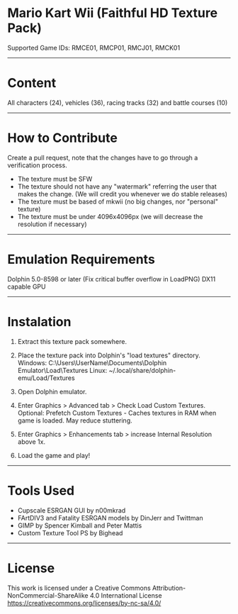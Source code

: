 #  Mario Kart Wii (Faithful HD Texture Pack)

Supported Game IDs: RMCE01, RMCP01, RMCJ01, RMCK01

-----------------------------

# Content

All characters (24), vehicles (36), racing tracks (32) and battle courses (10)

-----------------------------

# How to Contribute

Create a pull request, note that the changes have to go through a verification process.

- The texture must be SFW
- The texture should not have any "watermark" referring the user that makes the change. (We will credit you whenever we do stable releases)
- The texture must be based of mkwii (no big changes, nor "personal" texture)
- The texture must be under 4096x4096px (we will decrease the resolution if necessary)

-----------------------------

# Emulation Requirements

Dolphin 5.0-8598 or later (Fix critical buffer overflow in LoadPNG)
DX11 capable GPU

-----------------------------

# Instalation

1) Extract this texture pack somewhere.

2) Place the texture pack into Dolphin's "load textures" directory.
Windows: C:\Users\UserName\Documents\Dolphin Emulator\Load\Textures
Linux: ~/.local/share/dolphin-emu/Load/Textures

3) Open Dolphin emulator.

4) Enter Graphics > Advanced tab > Check Load Custom Textures.
Optional: Prefetch Custom Textures - Caches textures in RAM when game is loaded. May reduce stuttering.

5) Enter Graphics > Enhancements tab > increase Internal Resolution above 1x.

6) Load the game and play! 

-----------------------------

# Tools Used

- Cupscale ESRGAN GUI by n00mkrad
- FArtDIV3 and Fatality ESRGAN models by DinJerr and Twittman
- GIMP by Spencer Kimball and Peter Mattis
- Custom Texture Tool PS by Bighead 

-----------------------------

# License

This work is licensed under a Creative Commons Attribution-NonCommercial-ShareAlike 4.0 International License
https://creativecommons.org/licenses/by-nc-sa/4.0/
